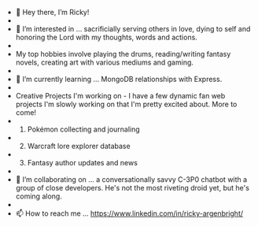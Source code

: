 - 👋 Hey there, I’m Ricky!
- 
- 👀 I’m interested in ... sacrificially serving others in love, dying to self and honoring the Lord with my thoughts, words and actions.
- 
- My top hobbies involve playing the drums, reading/writing fantasy novels, creating art with various mediums and gaming.
-      
- 🌱 I’m currently learning ... MongoDB relationships with Express.
- 
- Creative Projects I'm working on - I have a few dynamic fan web projects I'm slowly working on that I'm pretty excited about. More to come!
- 1) Pokémon collecting and journaling
- 2) Warcraft lore explorer database
- 3) Fantasy author updates and news
-      
- 💞️ I’m collaborating on ... a conversationally savvy C-3P0 chatbot with a group of close developers. He's not the most riveting droid yet, but he's coming along.
- 
- 📫 How to reach me ... https://www.linkedin.com/in/ricky-argenbright/

<!---
HonorableAnomaly/HonorableAnomaly is a ✨ special ✨ repository because its `README.md` (this file) appears on your GitHub profile.
You can click the Preview link to take a look at your changes.
--->
